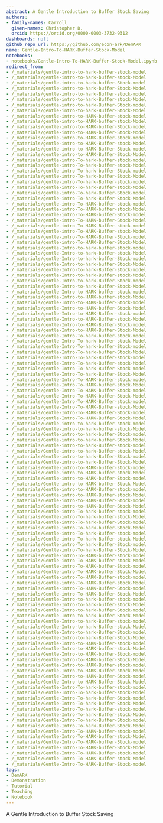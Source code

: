 ```yaml
---
abstract: A Gentle Introduction to Buffer Stock Saving
authors:
- family-names: Carroll
  given-names: Christopher D.
  orcid: https://orcid.org/0000-0003-3732-9312
dashboards: null
github_repo_url: https://github.com/econ-ark/DemARK
name: Gentle-Intro-To-HARK-Buffer-Stock-Model
notebooks:
- notebooks/Gentle-Intro-To-HARK-Buffer-Stock-Model.ipynb
redirect_from:
- /_materials/gentle-intro-to-hark-buffer-stock-model
- /_materials/gentle-intro-to-hark-buffer-stock-Model
- /_materials/gentle-intro-to-hark-buffer-Stock-model
- /_materials/gentle-intro-to-hark-buffer-Stock-Model
- /_materials/gentle-intro-to-hark-Buffer-stock-model
- /_materials/gentle-intro-to-hark-Buffer-stock-Model
- /_materials/gentle-intro-to-hark-Buffer-Stock-model
- /_materials/gentle-intro-to-hark-Buffer-Stock-Model
- /_materials/gentle-intro-to-HARK-buffer-stock-model
- /_materials/gentle-intro-to-HARK-buffer-stock-Model
- /_materials/gentle-intro-to-HARK-buffer-Stock-model
- /_materials/gentle-intro-to-HARK-buffer-Stock-Model
- /_materials/gentle-intro-to-HARK-Buffer-stock-model
- /_materials/gentle-intro-to-HARK-Buffer-stock-Model
- /_materials/gentle-intro-to-HARK-Buffer-Stock-model
- /_materials/gentle-intro-to-HARK-Buffer-Stock-Model
- /_materials/gentle-intro-To-hark-buffer-stock-model
- /_materials/gentle-intro-To-hark-buffer-stock-Model
- /_materials/gentle-intro-To-hark-buffer-Stock-model
- /_materials/gentle-intro-To-hark-buffer-Stock-Model
- /_materials/gentle-intro-To-hark-Buffer-stock-model
- /_materials/gentle-intro-To-hark-Buffer-stock-Model
- /_materials/gentle-intro-To-hark-Buffer-Stock-model
- /_materials/gentle-intro-To-hark-Buffer-Stock-Model
- /_materials/gentle-intro-To-HARK-buffer-stock-model
- /_materials/gentle-intro-To-HARK-buffer-stock-Model
- /_materials/gentle-intro-To-HARK-buffer-Stock-model
- /_materials/gentle-intro-To-HARK-buffer-Stock-Model
- /_materials/gentle-intro-To-HARK-Buffer-stock-model
- /_materials/gentle-intro-To-HARK-Buffer-stock-Model
- /_materials/gentle-intro-To-HARK-Buffer-Stock-model
- /_materials/gentle-intro-To-HARK-Buffer-Stock-Model
- /_materials/gentle-Intro-to-hark-buffer-stock-model
- /_materials/gentle-Intro-to-hark-buffer-stock-Model
- /_materials/gentle-Intro-to-hark-buffer-Stock-model
- /_materials/gentle-Intro-to-hark-buffer-Stock-Model
- /_materials/gentle-Intro-to-hark-Buffer-stock-model
- /_materials/gentle-Intro-to-hark-Buffer-stock-Model
- /_materials/gentle-Intro-to-hark-Buffer-Stock-model
- /_materials/gentle-Intro-to-hark-Buffer-Stock-Model
- /_materials/gentle-Intro-to-HARK-buffer-stock-model
- /_materials/gentle-Intro-to-HARK-buffer-stock-Model
- /_materials/gentle-Intro-to-HARK-buffer-Stock-model
- /_materials/gentle-Intro-to-HARK-buffer-Stock-Model
- /_materials/gentle-Intro-to-HARK-Buffer-stock-model
- /_materials/gentle-Intro-to-HARK-Buffer-stock-Model
- /_materials/gentle-Intro-to-HARK-Buffer-Stock-model
- /_materials/gentle-Intro-to-HARK-Buffer-Stock-Model
- /_materials/gentle-Intro-To-hark-buffer-stock-model
- /_materials/gentle-Intro-To-hark-buffer-stock-Model
- /_materials/gentle-Intro-To-hark-buffer-Stock-model
- /_materials/gentle-Intro-To-hark-buffer-Stock-Model
- /_materials/gentle-Intro-To-hark-Buffer-stock-model
- /_materials/gentle-Intro-To-hark-Buffer-stock-Model
- /_materials/gentle-Intro-To-hark-Buffer-Stock-model
- /_materials/gentle-Intro-To-hark-Buffer-Stock-Model
- /_materials/gentle-Intro-To-HARK-buffer-stock-model
- /_materials/gentle-Intro-To-HARK-buffer-stock-Model
- /_materials/gentle-Intro-To-HARK-buffer-Stock-model
- /_materials/gentle-Intro-To-HARK-buffer-Stock-Model
- /_materials/gentle-Intro-To-HARK-Buffer-stock-model
- /_materials/gentle-Intro-To-HARK-Buffer-stock-Model
- /_materials/gentle-Intro-To-HARK-Buffer-Stock-model
- /_materials/gentle-Intro-To-HARK-Buffer-Stock-Model
- /_materials/Gentle-intro-to-hark-buffer-stock-model
- /_materials/Gentle-intro-to-hark-buffer-stock-Model
- /_materials/Gentle-intro-to-hark-buffer-Stock-model
- /_materials/Gentle-intro-to-hark-buffer-Stock-Model
- /_materials/Gentle-intro-to-hark-Buffer-stock-model
- /_materials/Gentle-intro-to-hark-Buffer-stock-Model
- /_materials/Gentle-intro-to-hark-Buffer-Stock-model
- /_materials/Gentle-intro-to-hark-Buffer-Stock-Model
- /_materials/Gentle-intro-to-HARK-buffer-stock-model
- /_materials/Gentle-intro-to-HARK-buffer-stock-Model
- /_materials/Gentle-intro-to-HARK-buffer-Stock-model
- /_materials/Gentle-intro-to-HARK-buffer-Stock-Model
- /_materials/Gentle-intro-to-HARK-Buffer-stock-model
- /_materials/Gentle-intro-to-HARK-Buffer-stock-Model
- /_materials/Gentle-intro-to-HARK-Buffer-Stock-model
- /_materials/Gentle-intro-to-HARK-Buffer-Stock-Model
- /_materials/Gentle-intro-To-hark-buffer-stock-model
- /_materials/Gentle-intro-To-hark-buffer-stock-Model
- /_materials/Gentle-intro-To-hark-buffer-Stock-model
- /_materials/Gentle-intro-To-hark-buffer-Stock-Model
- /_materials/Gentle-intro-To-hark-Buffer-stock-model
- /_materials/Gentle-intro-To-hark-Buffer-stock-Model
- /_materials/Gentle-intro-To-hark-Buffer-Stock-model
- /_materials/Gentle-intro-To-hark-Buffer-Stock-Model
- /_materials/Gentle-intro-To-HARK-buffer-stock-model
- /_materials/Gentle-intro-To-HARK-buffer-stock-Model
- /_materials/Gentle-intro-To-HARK-buffer-Stock-model
- /_materials/Gentle-intro-To-HARK-buffer-Stock-Model
- /_materials/Gentle-intro-To-HARK-Buffer-stock-model
- /_materials/Gentle-intro-To-HARK-Buffer-stock-Model
- /_materials/Gentle-intro-To-HARK-Buffer-Stock-model
- /_materials/Gentle-intro-To-HARK-Buffer-Stock-Model
- /_materials/Gentle-Intro-to-hark-buffer-stock-model
- /_materials/Gentle-Intro-to-hark-buffer-stock-Model
- /_materials/Gentle-Intro-to-hark-buffer-Stock-model
- /_materials/Gentle-Intro-to-hark-buffer-Stock-Model
- /_materials/Gentle-Intro-to-hark-Buffer-stock-model
- /_materials/Gentle-Intro-to-hark-Buffer-stock-Model
- /_materials/Gentle-Intro-to-hark-Buffer-Stock-model
- /_materials/Gentle-Intro-to-hark-Buffer-Stock-Model
- /_materials/Gentle-Intro-to-HARK-buffer-stock-model
- /_materials/Gentle-Intro-to-HARK-buffer-stock-Model
- /_materials/Gentle-Intro-to-HARK-buffer-Stock-model
- /_materials/Gentle-Intro-to-HARK-buffer-Stock-Model
- /_materials/Gentle-Intro-to-HARK-Buffer-stock-model
- /_materials/Gentle-Intro-to-HARK-Buffer-stock-Model
- /_materials/Gentle-Intro-to-HARK-Buffer-Stock-model
- /_materials/Gentle-Intro-to-HARK-Buffer-Stock-Model
- /_materials/Gentle-Intro-To-hark-buffer-stock-model
- /_materials/Gentle-Intro-To-hark-buffer-stock-Model
- /_materials/Gentle-Intro-To-hark-buffer-Stock-model
- /_materials/Gentle-Intro-To-hark-buffer-Stock-Model
- /_materials/Gentle-Intro-To-hark-Buffer-stock-model
- /_materials/Gentle-Intro-To-hark-Buffer-stock-Model
- /_materials/Gentle-Intro-To-hark-Buffer-Stock-model
- /_materials/Gentle-Intro-To-hark-Buffer-Stock-Model
- /_materials/Gentle-Intro-To-HARK-buffer-stock-model
- /_materials/Gentle-Intro-To-HARK-buffer-stock-Model
- /_materials/Gentle-Intro-To-HARK-buffer-Stock-model
- /_materials/Gentle-Intro-To-HARK-buffer-Stock-Model
- /_materials/Gentle-Intro-To-HARK-Buffer-stock-model
- /_materials/Gentle-Intro-To-HARK-Buffer-stock-Model
- /_materials/Gentle-Intro-To-HARK-Buffer-Stock-model
tags:
- DemARK
- Demonstration
- Tutorial
- Teaching
- Notebook
---
```


A Gentle Introduction to Buffer Stock Saving
